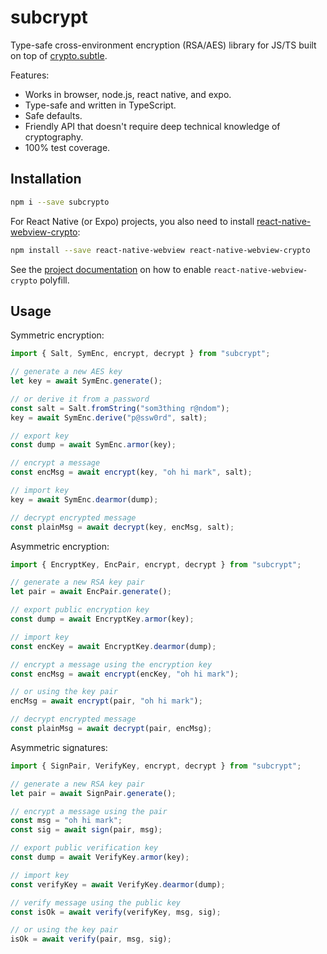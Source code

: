 # subcrypt

Type-safe cross-environment encryption (RSA/AES) library for JS/TS built on top of [crypto.subtle](https://developer.mozilla.org/en-US/docs/Web/API/SubtleCrypto).

Features:

* Works in browser, node.js, react native, and expo.
* Type-safe and written in TypeScript.
* Safe defaults.
* Friendly API that doesn't require deep technical knowledge of cryptography.
* 100% test coverage.

## Installation

```bash
npm i --save subcrypto
```

For React Native (or Expo) projects, you also need to install [react-native-webview-crypto](https://github.com/webview-crypto/react-native-webview-crypto?tab=readme-ov-file):

```bash
npm install --save react-native-webview react-native-webview-crypto
```

See the [project documentation](https://github.com/webview-crypto/react-native-webview-crypto?tab=readme-ov-file#usage) on how to enable `react-native-webview-crypto` polyfill.

## Usage

Symmetric encryption:

```js
import { Salt, SymEnc, encrypt, decrypt } from "subcrypt";

// generate a new AES key
let key = await SymEnc.generate();

// or derive it from a password
const salt = Salt.fromString("som3thing r@ndom");
key = await SymEnc.derive("p@ssw0rd", salt);

// export key
const dump = await SymEnc.armor(key);

// encrypt a message
const encMsg = await encrypt(key, "oh hi mark", salt);

// import key
key = await SymEnc.dearmor(dump);

// decrypt encrypted message
const plainMsg = await decrypt(key, encMsg, salt);
```

Asymmetric encryption:

```js
import { EncryptKey, EncPair, encrypt, decrypt } from "subcrypt";

// generate a new RSA key pair
let pair = await EncPair.generate();

// export public encryption key
const dump = await EncryptKey.armor(key);

// import key
const encKey = await EncryptKey.dearmor(dump);

// encrypt a message using the encryption key
const encMsg = await encrypt(encKey, "oh hi mark");

// or using the key pair
encMsg = await encrypt(pair, "oh hi mark");

// decrypt encrypted message
const plainMsg = await decrypt(pair, encMsg);
```

Asymmetric signatures:

```js
import { SignPair, VerifyKey, encrypt, decrypt } from "subcrypt";

// generate a new RSA key pair
let pair = await SignPair.generate();

// encrypt a message using the pair
const msg = "oh hi mark";
const sig = await sign(pair, msg);

// export public verification key
const dump = await VerifyKey.armor(key);

// import key
const verifyKey = await VerifyKey.dearmor(dump);

// verify message using the public key
const isOk = await verify(verifyKey, msg, sig);

// or using the key pair
isOk = await verify(pair, msg, sig);
```
